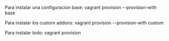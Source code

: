 
Para instalar una configuracion base:
vagrant provision --provision-with base

Para instalar los custom addons:
vagrant provision --provision-with custom

Para instalar todo:
vagrant provision


